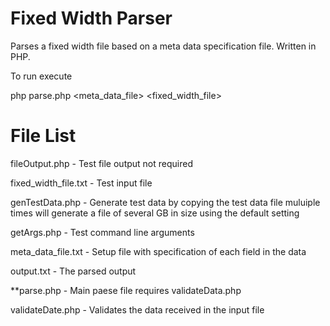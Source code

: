 # Fixed Width Parser

Parses a fixed width file based on a meta data specification file. Written in PHP.

To run execute

php parse.php <meta_data_file> <fixed_width_file> <output file>

# File List

fileOutput.php - Test file output not required

fixed_width_file.txt - Test input file

genTestData.php - Generate test data by copying the test data file muluiple times will generate a file of several GB in size using the default setting

getArgs.php - Test command line arguments

meta_data_file.txt - Setup file with specification of each field in the data

output.txt - The parsed output

**parse.php - Main paese file requires validateData.php

validateDate.php - Validates the data received in the input file

